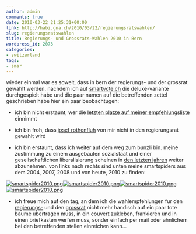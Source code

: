 ```yaml
---
author: admin
comments: true
date: 2010-03-22 21:25:31+00:00
link: http://habi.gna.ch/2010/03/22/regierungsratswahlen/
slug: regierungsratswahlen
title: Regierungs- und Grossrats-Wahlen 2010 in Bern
wordpress_id: 2073
categories:
- switzerland
tags:
- smar
---
```


wieder einmal war es soweit, dass in bern der regierungs- und der grossrat gewahlt werden. nachdem ich auf [smartvote.ch](http://smartvote.ch) die deluxe-variante durchgespielt habe und die paar namen auf die betreffenden zettel geschrieben habe hier ein paar beobachtugen:




- ich bin nicht erstaunt, wer die [letzten platze auf meiner empfehlungsliste](http://identi.ca/notice/25689240) einnimmt




- ich bin froh, dass [josef rothenfluh](http://habi.gna.ch/2010/02/20/wahlwerbung-fail/) von mir nicht in den regierungsrat gewahlt wird




- ich bin erstaunt, dass ich weiter auf dem weg zum bunzli bin. meine zustimmung zu einem ausgebauten sozialstaat und einer gesellschaftlichen liberalisierung scheinen in [den letzten jahren](http://habi.gna.ch/2008/11/29/smartvote-2008/) weiter abzunehmen. von links nach rechts sind unten meine smartspiders aus dem 2004, 2007, 2008 und von heute, 2010 zu finden:




[![smartspider2010.png](http://habi.gna.ch/wp-content/uploads/2008/11/2004smartspider.jpg)](http://habi.gna.ch/wp-content/uploads/2008/11/2004smartspider.jpg)[![smartspider2010.png](http://habi.gna.ch/wp-content/uploads/2008/11/2007smartspider.jpg)](http://habi.gna.ch/wp-content/uploads/2008/11/2007smartspider.jpg)[![smartspider2010.png](http://habi.gna.ch/wp-content/uploads/2008/11/2008smartspider.jpg)](http://habi.gna.ch/wp-content/uploads/2008/11/2008smartspider.jpg)[![smartspider2010.png](http://habi.gna.ch/wp-content/uploads/2010/03/smartspider2010-tm1.jpg)](http://habi.gna.ch/wp-content/uploads/2010/03/smartspider20101.png)
  
  





- ich freue mich auf den tag, an dem ich die wahlempfehlungen fur den [regierungs-](http://habi.gna.ch/wp-content/uploads/2010/03/smartvote_regierungsrat.pdf) und den [grossrat](http://habi.gna.ch/wp-content/uploads/2010/03/smartvote_grossrat.pdf) nicht mehr handisch auf ein paar tote baume ubertragen muss, in ein couvert zukleben, frankieren und in einen briefkasten werfen muss, sonder einfach per mail oder ahnlichem bei den betreffenden stellen einreichen kann...



